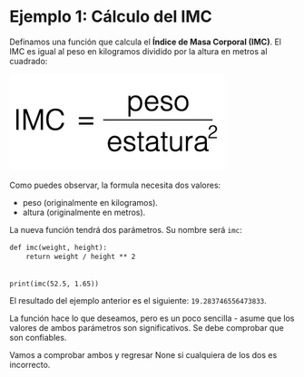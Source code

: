 # Ejemplo 1: Cálculo del IMC

Definamos una función que calcula el **Índice de Masa Corporal (IMC)**.
El IMC es igual al peso en kilogramos dividido por la altura en metros al cuadrado:

![imc](img/imc.png)

Como puedes observar, la formula necesita dos valores:

* peso (originalmente en kilogramos).
* altura (originalmente en metros).

La nueva función tendrá dos parámetros. Su nombre será `imc`:

```
def imc(weight, height):
    return weight / height ** 2


print(imc(52.5, 1.65))
```

El resultado del ejemplo anterior es el siguiente: `19.283746556473833`.

La función hace lo que deseamos, pero es un poco sencilla - asume que los valores de ambos parámetros son significativos. Se debe comprobar que son confiables.

Vamos a comprobar ambos y regresar None si cualquiera de los dos es incorrecto.

